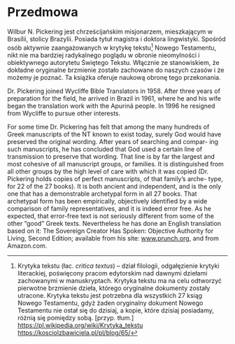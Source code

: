 # Przedmowa
Wilbur N. Pickering jest chrześcijańskim misjonarzem, mieszkającym w Brasílii, stolicy Brazylii.
Posiada tytuł magistra i doktora lingwistyki. Spośród osób aktywnie zaangażowanych w krytykę tekstu[^1] Nowego Testamentu, nikt nie ma bardziej radykalnego poglądu w obronie nieomylności i obiektywnego autorytetu Świętego Tekstu. Włącznie ze stanowiskiem, że dokładne oryginalne brzmienie zostało zachowane do naszych czasów i że możemy je poznać. Ta książka oferuje naukową obronę tego przekonania.

Dr. Pickering joined Wycliffe Bible Translators in 1958. After three years of preparation for the field, he arrived in Brazil in 1961, where he and his wife began the translation work with the Apurinã people. In 1996 he resigned from Wycliffe to pursue other interests.

For some time Dr. Pickering has felt that among the many hundreds of Greek manuscripts of the NT known to exist today, surely God would have preserved the original wording. After years of searching and compar- ing such manuscripts, he has concluded that God used a certain line of transmission to preserve that wording. That line is by far the largest and most cohesive of all manuscript groups, or families. It is distinguished from all other groups by the high level of care with which it was copied (Dr. Pickering holds copies of perfect manuscripts, of that family’s arche- type, for 22 of the 27 books). It is both ancient and independent, and is the only one that has a demonstrable archetypal form in all 27 books. That archetypal form has been empirically, objectively identified by a wide comparison of family representatives, and it is indeed error free. As he expected, that error-free text is not seriously different from some of the other “good” Greek texts. Nevertheless he has done an English translation based on it: The Sovereign Creator Has Spoken: Objective Authority for Living, Second Edition; available from his site: www.prunch.org, and from Amazon.com.

[^1]: Krytyka tekstu (łac. _critica textus_) – dział filologii, odgałęzienie krytyki literackiej, poświęcony pracom edytorskim nad dawnymi dziełami zachowanymi w manuskryptach.
Krytyka tekstu ma na celu odtworzyć pierwotne brzmienie dzieła, którego oryginalne dokumenty zostały utracone. Krytyka tekstu jest potrzebna dla wszystkich 27 ksiąg Nowego Testamentu, gdyż żaden oryginalny dokument Nowego Testamentu nie ostał się do dzisiaj, a kopie, które dzisiaj posiadamy, różnią się pomiędzy sobą. [przyp. tłum.] 
https://pl.wikipedia.org/wiki/Krytyka_tekstu  
https://kosciolzbawiciela.pl/pl/blog/65/